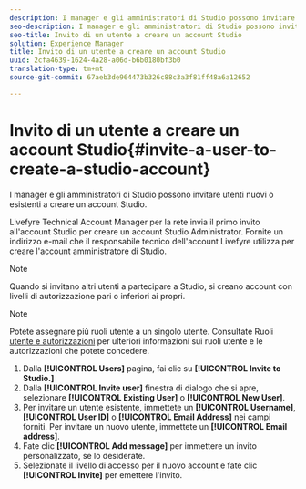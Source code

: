 ```yaml
---
description: I manager e gli amministratori di Studio possono invitare utenti nuovi o esistenti a creare un account Studio.
seo-description: I manager e gli amministratori di Studio possono invitare utenti nuovi o esistenti a creare un account Studio.
seo-title: Invito di un utente a creare un account Studio
solution: Experience Manager
title: Invito di un utente a creare un account Studio
uuid: 2cfa4639-1624-4a28-a06d-b6b0180bf3b0
translation-type: tm+mt
source-git-commit: 67aeb3de964473b326c88c3a3f81ff48a6a12652

---
```



# Invito di un utente a creare un account Studio{#invite-a-user-to-create-a-studio-account}

I manager e gli amministratori di Studio possono invitare utenti nuovi o esistenti a creare un account Studio.

Livefyre Technical Account Manager per la rete invia il primo invito all'account Studio per creare un account Studio Administrator. Fornite un indirizzo e-mail che il responsabile tecnico dell'account Livefyre utilizza per creare l'account amministratore di Studio.

>[!NOTE]
>
>Quando si invitano altri utenti a partecipare a Studio, si creano account con livelli di autorizzazione pari o inferiori ai propri.

>[!NOTE]
>
>Potete assegnare più ruoli utente a un singolo utente. Consultate Ruoli [utente e autorizzazioni](../c-users-creating-accounts-with-studio-access/c-user-types.md#c_user_types) per ulteriori informazioni sui ruoli utente e le autorizzazioni che potete concedere.

1. Dalla **[!UICONTROL Users]** pagina, fai clic su **[!UICONTROL Invite to Studio.]**
1. Dalla **[!UICONTROL Invite user]** finestra di dialogo che si apre, selezionare **[!UICONTROL Existing User]** o **[!UICONTROL New User]**.
1. Per invitare un utente esistente, immettete un **[!UICONTROL Username]**, **[!UICONTROL User ID]** o **[!UICONTROL Email Address]** nei campi forniti. Per invitare un nuovo utente, immettete un **[!UICONTROL Email address]**.
1. Fate clic **[!UICONTROL Add message]** per immettere un invito personalizzato, se lo desiderate.
1. Selezionate il livello di accesso per il nuovo account e fate clic **[!UICONTROL Invite]** per emettere l'invito.
